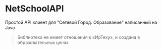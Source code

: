 # NetSchoolAPI
Простой API клиент для "Сетевой Город. Образование" написанный на Java

> Библиотека не имеет отношения к «ИрТеху», и создана в образовательных целях
